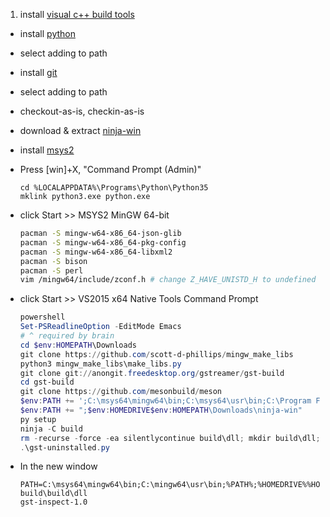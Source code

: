 1. install [visual c++ build tools](https://www.visualstudio.com/downloads/#microsoft-visual-c-build-tools-2015-update-3)
* install [python](https://www.python.org/ftp/python/3.5.2/python-3.5.2-amd64.exe)
 * select adding to path
* install [git](https://github.com/git-for-windows/git/releases/download/v2.10.2.windows.1/Git-2.10.2-64-bit.exe)
 * select adding to path
 * checkout-as-is, checkin-as-is
* download & extract [ninja-win](https://github.com/ninja-build/ninja/releases/download/v1.7.2/ninja-win.zip)
* install [msys2](http://repo.msys2.org/distrib/x86_64/msys2-x86_64-20161025.exe)
* Press \[win\]+X, "Command Prompt (Admin)"

  ```dos
  cd %LOCALAPPDATA%\Programs\Python\Python35
  mklink python3.exe python.exe
  ```
* click Start >> MSYS2 MinGW 64-bit

  ```bash
  pacman -S mingw-w64-x86_64-json-glib
  pacman -S mingw-w64-x86_64-pkg-config
  pacman -S mingw-w64-x86_64-libxml2
  pacman -S bison
  pacman -S perl
  vim /mingw64/include/zconf.h # change Z_HAVE_UNISTD_H to undefined
  ```
* click Start >> VS2015 x64 Native Tools Command Prompt

  ```powershell
  powershell
  Set-PSReadlineOption -EditMode Emacs
  # ^ required by brain
  cd $env:HOMEPATH\Downloads
  git clone https://github.com/scott-d-phillips/mingw_make_libs
  python3 mingw_make_libs\make_libs.py
  git clone git://anongit.freedesktop.org/gstreamer/gst-build
  cd gst-build
  git clone https://github.com/mesonbuild/meson
  $env:PATH += ';C:\msys64\mingw64\bin;C:\msys64\usr\bin;C:\Program Files (x86)\Windows Kits\10\bin\x64\ucrt'
  $env:PATH += ";$env:HOMEDRIVE$env:HOMEPATH\Downloads\ninja-win"
  py setup
  ninja -C build
  rm -recurse -force -ea silentlycontinue build\dll; mkdir build\dll; ls build -filter *.dll -recurse | %{join-path -path $_.directory -childpath $_.name} | cp -destination build\dll
  .\gst-uninstalled.py
  ```
* In the new window

  ```dos
  PATH=C:\msys64\mingw64\bin;C:\mingw64\usr\bin;%PATH%;%HOMEDRIVE%%HOMEPATH%\Downloads\gst-build\build\dll
  gst-inspect-1.0
  ```
